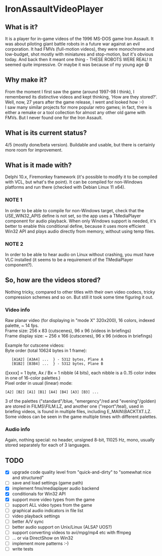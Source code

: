 # IronAssaultVideoPlayer
  
## What is it?  
It is a player for in-game videos of the 1996 MS-DOS game Iron Assault. It was about piloting giant battle robots in a future war against an evil corporation.
 It had FMVs (full-motion videos), they were monochrome and low-budget, shot mostly with miniatures and stop-motion, but it's obvious today. And back then it meant one thing - THESE ROBOTS WERE REAL! It seemed quite impressive. Or maybe it was because of my young age 😄

## Why make it?  
From the moment I first saw the game (around 1997-98 I think), I remembered its distinctive videos and kept thinking, 'How are they stored?'. Well, now, 27 years after the game release, I went and looked how :-)  
I saw many similar projects for more popular retro games; in fact, there is either a remake or a tool collection for almost any other old game with FMVs. But I never found one for the Iron Assault.  
  
## What is its current status? 
4/5 (mostly done/beta version). Buildable and usable, but there is certainly more room for improvement.

## What is it made with?  
Delphi 10.x, Firemonkey framework (it's possible to modify it to be compiled with VCL, but what's the point). It can be compiled for non-Windows platforms and run there (checked with Debian Linux 11 x64).  
  
### NOTE 1  
In order to be able to compile for non-Windows target, check that the USE_WIN32_APIS define is not set, so the app uses a TMediaPlayer component for audio playback. When only Windows support is needed, it's better to enable this conditional define, because it uses more efficient Win32 API and plays audio directly from memory, without using temp files.  
  
### NOTE 2  
In order to be able to hear audio on Linux without crashing, you must have VLC installed (it seems to be a requirement of the TMediaPlayer component?).
  
## So, how are the videos stored?  
Nothing tricky, compared to other titles with their own video codecs, tricky compression schemes and so on. But still it took some time figuring it out.  
  
### Video info  
Raw planar video (for displaying in "mode X" 320x200), 16 colors, indexed palette, ~ 14 fps.  
Frame size: 256 x 83 (cutscenes), 96 x 96 (videos in briefings)  
Frame display size: ~ 256 x 166 (cutscenes), 96 x 96 (videos in briefings)  
  
Example for cutscene videos:  
Byte order (total 10624 bytes in 1 frame):  
```  
   [A1A2] [A3A4] ...  } - 5312 bytes, Plane A  
   [B1B2] [B3B4] ...  } - 5312 bytes, Plane B  
```   
([xxxx] = 1 byte, Ax / Bx = 1 nibble (4 bits), each nibble is a 0..15 color index in one of 16-color palettes.)  
Pixel order in usual (linear) mode:  
```  
[A2] [B2] [A1] [B1] [A4] [B4] [A3] [B3] ...  
```  
3 of the palettes ("standard"/blue, "emergency"/red and "evening"/golden) are stored in FILMS\FILM.LZ, and another one ("report"/teal), used in briefing videos, is found in multiple files, including E_MAIN\BACKTXT.LZ. Some videos can be seen in the game multiple times with different palettes.  
  
### Audio info  
Again, nothing special: no header, unsigned 8-bit, 11025 Hz, mono, usually stored separately for each of 3 languages.  

## TODO  
- [x] upgrade code quality level from "quick-and-dirty" to "somewhat nice and structured"  
- [ ] save and load settings (game path)  
- [x] implement fmx/mediaplayer audio backend  
- [x] conditionals for Win32 API  
- [x] support more video types from the game  
- [ ] support ALL video types from the game  
- [ ] graphical audio indicators in file list  
- [ ] video playback settings  
- [ ] better A/V sync
- [ ] better audio support on Unix/Linux (ALSA? UOS?)  
- [ ] support converting videos to avi/mpg/mp4 etc with ffmpeg  
- [ ] ... or via DirectShow on Win32  
- [ ] implement more patterns :-)  
- [ ] write tests  
